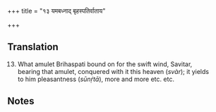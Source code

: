 +++
title = "१३ यमबध्नाद् बृहस्पतिर्वाताय"

+++
## Translation
13. What amulet Brihaspati bound on for the swift wind, Savitar,  
bearing that amulet, conquered with it this heaven (*svàr*); it yields  
to him pleasantness (*sūnṛ́tā*), more and more etc. etc.

## Notes

